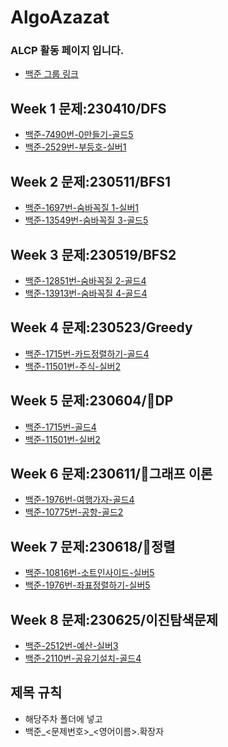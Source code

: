 # AlgoAzazat

### ALCP 활동 페이지 입니다.
- [백준 그룹 링크](https://www.acmicpc.net/group/17501)

## Week 1 문제:230410/DFS
- [백준-7490번-0만들기-골드5](https://www.acmicpc.net/problem/7490)
- [백준-2529번-부등호-실버1](https://www.acmicpc.net/problem/2529)
## Week 2 문제:230511/BFS1
- [백준-1697번-숨바꼭질 1-실버1](https://www.acmicpc.net/problem/1697)
- [백준-13549번-숨바꼭질 3-골드5](https://www.acmicpc.net/problem/13549)


## Week 3 문제:230519/BFS2
- [백준-12851번-숨바꼭질 2-골드4](https://www.acmicpc.net/problem/12851)
- [백준-13913번-숨바꼭질 4-골드4](https://www.acmicpc.net/problem/13913)

## Week 4 문제:230523/Greedy
- [백준-1715번-카드정렬하기-골드4](https://www.acmicpc.net/problem/1715)
- [백준-11501번-주식-실버2](https://www.acmicpc.net/problem/11501)
## Week 5 문제:230604/DP
- [백준-1715번-골드4](https://www.acmicpc.net/problem/1715)
- [백준-11501번-실버2](https://www.acmicpc.net/problem/11501)

## Week 6 문제:230611/그래프 이론
- [백준-1976번-여행가자-골드4](https://www.acmicpc.net/problem/1976)
- [백준-10775번-공항-골드2](https://www.acmicpc.net/problem/10775)

## Week 7 문제:230618/정렬
- [백준-10816번-소트인사이드-실버5](https://www.acmicpc.net/problem/1427)
- [백준-1976번-좌표정렬하기-실버5](https://www.acmicpc.net/problem/11650)
## Week 8 문제:230625/이진탐색문제
- [백준-2512번-예산-실버3](https://www.acmicpc.net/problem/2512)
- [백준-2110번-공유기설치-골드4](https://www.acmicpc.net/problem/2110)
## 제목 규칙
- 해당주차 폴더에 넣고
- 백준_<문제번호>_<영어이름>.확장자
